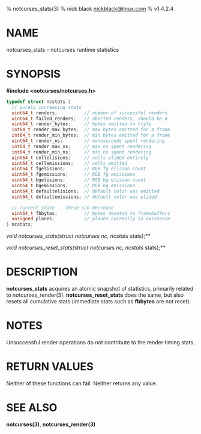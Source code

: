 % notcurses_stats(3)
% nick black <nickblack@linux.com>
% v1.4.2.4

# NAME

notcurses_stats - notcurses runtime statistics

# SYNOPSIS

**#include <notcurses/notcurses.h>**

```c
typedef struct ncstats {
  // purely increasing stats
  uint64_t renders;          // number of successful renders
  uint64_t failed_renders;   // aborted renders, should be 0
  uint64_t render_bytes;     // bytes emitted to ttyfp
  int64_t render_max_bytes;  // max bytes emitted for a frame
  int64_t render_min_bytes;  // min bytes emitted for a frame
  uint64_t render_ns;        // nanoseconds spent rendering
  int64_t render_max_ns;     // max ns spent rendering
  int64_t render_min_ns;     // min ns spent rendering
  uint64_t cellelisions;     // cells elided entirely
  uint64_t cellemissions;    // cells emitted
  uint64_t fgelisions;       // RGB fg elision count
  uint64_t fgemissions;      // RGB fg emissions
  uint64_t bgelisions;       // RGB bg elision count
  uint64_t bgemissions;      // RGB bg emissions
  uint64_t defaultelisions;  // default color was emitted
  uint64_t defaultemissions; // default color was elided

  // current state -- these can decrease
  uint64_t fbbytes;          // bytes devoted to framebuffers
  unsigned planes;           // planes currently in existence
} ncstats;
```

**void notcurses_stats(struct notcurses* nc, ncstats* stats);**

**void notcurses_reset_stats(struct notcurses* nc, ncstats* stats);**

# DESCRIPTION

**notcurses_stats** acquires an atomic snapshot of statistics, primarily
related to notcurses_render(3). **notcurses_reset_stats** does the same, but
also resets all cumulative stats (immediate stats such as **fbbytes** are not
reset).

# NOTES

Unsuccessful render operations do not contribute to the render timing stats.

# RETURN VALUES

Neither of these functions can fail. Neither returns any value.

# SEE ALSO

**notcurses(3)**, **notcurses_render(3)**
